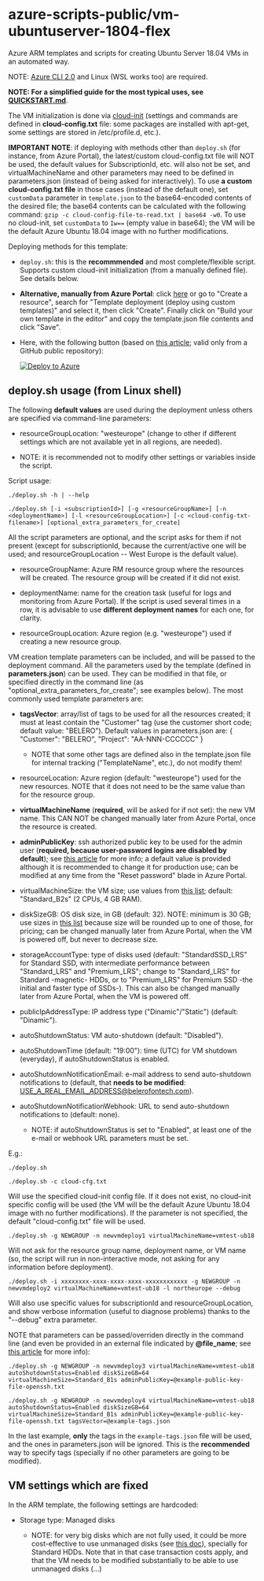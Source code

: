 # azure-scripts-public/vm-ubuntuserver-1804-flex

Azure ARM templates and scripts for creating Ubuntu Server 18.04 VMs in an automated way.

NOTE: [Azure CLI 2.0](https://docs.microsoft.com/en-us/cli/azure/?view=azure-cli-latest) and Linux (WSL works too) are required.

**NOTE: For a simplified guide for the most typical uses, see [QUICKSTART.md](QUICKSTART.md)**.

The VM initialization is done via [cloud-init](https://cloudinit.readthedocs.io) (settings and commands are defined in **cloud-config.txt** file: some packages are installed with apt-get, some settings are stored in /etc/profile.d, etc.).

**IMPORTANT NOTE**: if deploying with methods other than `deploy.sh` (for instance, from Azure Portal), the latest/custom cloud-config.txt file will NOT be used, the default values for SubscriptionId, etc. will also not be set, and virtualMachineName and other parameters may need to be defined in parameters.json (instead of being asked for interactively). To use **a custom cloud-config.txt file** in those cases (instead of the default one), set `customData` parameter in `template.json` to the base64-encoded contents of the desired file; the base64 contents can be calculated with the following command: `gzip -c cloud-config-file-to-read.txt | base64 -w0`. To use no cloud-init, set `customData` to `Iw==` (empty value in base64); the VM will be the default Azure Ubuntu 18.04 image with no further modifications.

Deploying methods for this template:

* `deploy.sh`: this is the **recommmended** and most complete/flexible script. Supports custom cloud-init initialization (from a manually defined file). See details below.

* **Alternative, manually from Azure Portal**: click [here](https://portal.azure.com/#create/Microsoft.Template) or go to "Create a resource", search for "Template deployment (deploy using custom templates)" and select it, then click "Create". Finally click on "Build your own template in the editor" and copy the template.json file contents and click "Save".

* Here, with the following button (based on [this article](https://www.noelbundick.com/posts/deploying-arm-templates-from-a-url/); valid only from a GitHub public repository):

  [![Deploy to Azure](https://azuredeploy.net/deploybutton.svg)](https://portal.azure.com/#create/Microsoft.Template/uri/https%3A%2F%2Fraw.githubusercontent.com%2FBelerofontech%2Fazure-scripts-public%2Fmaster%2Fvm-ubuntuserver-1804-flex%2Ftemplate.json)

## deploy.sh usage (from Linux shell)

The following **default values** are used during the deployment unless others are specified via command-line parameters:

* resourceGroupLocation: "westeurope" (change to other if different settings which are not available yet in all regions, are needed).

* NOTE: it is recommended not to modify other settings or variables inside the script.

Script usage:

`./deploy.sh -h | --help`

`./deploy.sh [-i <subscriptionId>] [-g <resourceGroupName>] [-n <deploymentName>] [-l <resourceGroupLocation>] [-c <cloud-config-txt-filename>] [optional_extra_parameters_for_create]`

All the script parameters are optional, and the script asks for them if not present (except for subscriptionId, because the current/active one will be used; and resourceGroupLocation -- West Europe is the default value).

* resourceGroupName: Azure RM resource group where the resources will be created. The resource group will be created if it did not exist.

* deploymentName: name for the creation task (useful for logs and monitoring from Azure Portal). If the script is used several times in a row, it is advisable to use **different deployment names** for each one, for clarity.

* resourceGroupLocation: Azure region (e.g. "westeurope") used if creating a new resource group.

VM creation template parameters can be included, and will be passed to the deployment command. All the parameters used by the template (defined in **parameters.json**) can be used. They can be modified in that file, or specified directly in the command line (as "optional_extra_parameters_for_create"; see examples below). The most commonly used template parameters are:

* **tagsVector**: array/list of tags to be used for all the resources created; it must at least contain the "Customer" tag (use the customer short code; default value: "BELERO"). Default values in parameters.json are: { "Customer": "BELERO", "Project": "AA-NNN-CCCCCC" }

  * NOTE that some other tags are defined also in the template.json file for internal tracking ("TemplateName", etc.), do not modify them!

* resourceLocation: Azure region (default: "westeurope") used for the new resources. NOTE that it does not need to be the same value than for the resource group.

* **virtualMachineName** (**required**, will be asked for if not set): the new VM name. This CAN NOT be changed manually later from Azure Portal, once the resource is created.

* **adminPublicKey**: ssh authorized public key to be used for the admin user (**required, because user-password logins are disabled by default**); see [this article](https://blogs.msdn.microsoft.com/cloud_solution_architect/2016/08/24/generating-ssh-keys-for-azure-linux-vms/) for more info; a default value is provided although it is recommended to change it for production use; can be modified at any time from the \"Reset password\" blade in Azure Portal.

* virtualMachineSize: the VM size; use values from [this list](https://docs.microsoft.com/en-us/azure/virtual-machines/linux/sizes-general); default: "Standard_B2s" (2 CPUs, 4 GB RAM).

* diskSizeGB: OS disk size, in GB (default: 32). NOTE: minimum is 30 GB; use sizes in [this list](https://docs.microsoft.com/en-us/azure/virtual-machines/windows/about-disks-and-vhds) because size will be rounded up to one of those, for pricing; can be changed manually later from Azure Portal, when the VM is powered off, but never to decrease size.

* storageAccountType: type of disks used (default: "StandardSSD_LRS" for Standard SSD, with intermediate performance between "Standard_LRS" and "Premium_LRS"; change to "Standard_LRS" for Standard -magnetic- HDDs, or to "Premium_LRS" for Premium SSD -the initial and faster type of SSDs-). This can also be changed manually later from Azure Portal, when the VM is powered off.

* publicIpAddressType: IP address type ("Dinamic"/"Static") (default: "Dinamic").

* autoShutdownStatus: VM auto-shutdown (default: "Disabled").

* autoShutdownTime (default: "19:00"): time (UTC) for VM shutdown (everyday), if autoShutdownStatus is enabled.

* autoShutdownNotificationEmail: e-mail address to send auto-shutdown notifications to (default, that **needs to be modified**: USE_A_REAL_EMAIL_ADDRESS@belerofontech.com).

* autoShutdownNotificationWebhook: URL to send auto-shutdown notifications to (default: none).

  * NOTE: if autoShutdownStatus is set to "Enabled", at least one of the e-mail or webhook URL parameters must be set.

E.g.:

`./deploy.sh`

`./deploy.sh -c cloud-cfg.txt`

Will use the specified cloud-init config file. If it does not exist, no cloud-init specific config will be used (the VM will be the default Azure Ubuntu 18.04 image with no further modifications). If the parameter is not specified, the default "cloud-config.txt" file will be used.

`./deploy.sh -g NEWGROUP -n newvmdeploy1 virtualMachineName=vmtest-ub18`

Will not ask for the resource group name, deployment name, or VM name (so, the script will run in non-interactive mode, not asking for any information before deployment).

`./deploy.sh -i xxxxxxxx-xxxx-xxxx-xxxx-xxxxxxxxxxxx -g NEWGROUP -n newvmdeploy2 virtualMachineName=vmtest-ub18 -l northeurope --debug`

Will also use specific values for subscriptionId and resourceGroupLocation, and show verbose information (useful to diagnose problems) thanks to the "--debug" extra parameter.

NOTE that parameters can be passed/overriden directly in the command line (and even be provided in an external file indicated by **@file_name**; see [this article](https://docs.microsoft.com/en-us/azure/azure-resource-manager/resource-group-template-deploy-cli#parameters) for more info):

`./deploy.sh -g NEWGROUP -n newvmdeploy3 virtualMachineName=vmtest-ub18 autoShutdownStatus=Enabled diskSizeGB=64 virtualMachineSize=Standard_B1s adminPublicKey=@example-public-key-file-openssh.txt`

`./deploy.sh -g NEWGROUP -n newvmdeploy4 virtualMachineName=vmtest-ub18 autoShutdownStatus=Enabled diskSizeGB=64 virtualMachineSize=Standard_B1s adminPublicKey=@example-public-key-file-openssh.txt tagsVector=@example-tags.json`

In the last example, **only** the tags in the `example-tags.json` file will be used, and the ones in parameters.json will be ignored. This is the **recommended** way to specify tags (specially if no other parameters are going to be modified).

## VM settings which are fixed

In the ARM template, the following settings are hardcoded:

* Storage type: Managed disks

  * NOTE: for very big disks which are not fully used, it could be more cost-effective to use unmanaged disks (see [this doc](https://docs.microsoft.com/en-us/azure/virtual-machines/windows/standard-storage#pricing-and-billing)), specially for Standard HDDs. Note that in that case transaction costs apply, and that the VM needs to be modified substantially to be able to use unmanaged disks (...)
